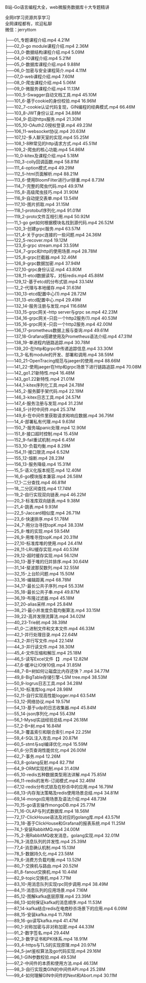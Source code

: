 B站-Go语言编程大全，web微服务数据库十大专题精讲

全网it学习资源共享学习<br>全网课程都有，欢迎私聊<br>微信：jerryttom<br>

├──01_专题课程介绍.mp4 4.21M<br> ├──02_0-go module课程介绍.mp4 2.36M<br> ├──03_0-数据结构课程介绍.mp4 5.09M<br> ├──04_0-IO课程介绍.mp4 5.21M<br> ├──05_0-数据库课程介绍.mp4 9.88M<br> ├──06_0-加密与安全课程简介.mp4 4.11M<br> ├──07_0-web课程介绍.mp4 7.60M<br> ├──08_0-爬虫课程介绍.mp4 5.06M<br> ├──09_0-微服务课程介绍.mp4 11.13M<br> ├──100_5-Swagger自动文档工具.mp4 45.10M<br> ├──101_6-基于cookie的身份校验.mp4 16.96M<br> ├──102_7-cookie认证代码复现，GIN编程的经典模式.mp4 66.46M<br> ├──103_8-JWT身份认证.mp4 34.88M<br> ├──104_9-启动https服务.mp4 21.30M<br> ├──105_10-OAuth2.0授权登录.mp4 49.23M<br> ├──106_11-websocket协议.mp4 20.63M<br> ├──107_12-多人聊天室的实现.mp4 55.25M<br> ├──108_1-8种常见的http请求方式.mp4 45.51M<br> ├──109_2-爬虫的核心功能.mp4 54.86M<br> ├──10_0-kitex及课程介绍.mp4 5.18M<br> ├──110_3-colly回调函数.mp4 58.81M<br> ├──111_4-option模式.mp4 49.29M<br> ├──112_5-html页面解析.mp4 88.21M<br> ├──113_6-使用BloomFilter进行url排重.mp4 8.73M<br> ├──114_7-完整的爬虫代码.mp4 49.97M<br> ├──115_8-高级爬虫技巧.mp4 31.90M<br> ├──116_9-自动提交表单.mp4 13.54M<br> ├──117_10-图片抓取.mp4 31.15M<br> ├──118_1-protobuf序列化.mp4 91.01M<br> ├──119_2-proto文件互相引用.mp4 50.92M<br> ├──11_1-go get如何根据模块名找到源代码.mp4 26.52M<br> ├──120_3-创建grpc服务.mp4 63.57M<br> ├──121_4-关于grpc连接的一些问题.mp4 24.36M<br> ├──122_5-recover.mp4 19.12M<br> ├──123_6-grpc stream.mp4 33.59M<br> ├──124_7-grpc和http的使用场景.mp4 28.78M<br> ├──125_8-grpc拦截器.mp4 32.46M<br> ├──126_9-grpc数据加密.mp4 37.94M<br> ├──127_10-grpc身份认证.mp4 43.80M<br> ├──128_11-etcd数据读写，对标redis.mp4 45.88M<br> ├──129_12-基于etcd的分布式锁.mp4 33.14M<br> ├──12_2-代理与本地缓存.mp4 31.63M<br> ├──130_13-etcd配置中心(1).mp4 28.72M<br> ├──131_13-etcd配置中心.mp4 29.49M<br> ├──132_14-服务注册与发现.mp4 116.68M<br> ├──133_15-grpc网关–http server与grpc se.mp4 42.23M<br> ├──134_16-grpc网关–只启一个http2服务(1).mp4 40.53M<br> ├──135_16-grpc网关–只启一个http2服务.mp4 42.00M<br> ├──136_17-prometheus数据上报与查询.mp4 49.61M<br> ├──137_18-Grafana搭建使用及Prometheus语法介绍.mp4 47.31M<br> ├──138_19-单进程内链路追踪.mp4 30.78M<br> ├──139_20-在http和grpc中传递追踪信息.mp4 33.30M<br> ├──13_3-私有module的开发、部署和调用.mp4 38.59M<br> ├──140_21-OpenTracing规范与jaeger的使用.mp4 88.66M<br> ├──141_22-使用jaeger在http和grpc场景下进行链路追踪.mp4 70.08M<br> ├──142_go1.21新特性.mp4 16.48M<br> ├──143_go1.22新特性.mp4 21.01M<br> ├──144_1-kitex序列化工具.mp4 24.78M<br> ├──145_2-服务脚手架代码.mp4 22.19M<br> ├──146_3-kitex日志工具.mp4 24.57M<br> ├──147_4-服务注册与发现.mp4 31.23M<br> ├──148_5-计时中间件.mp4 25.37M<br> ├──149_6-在中间件里获取请求和响应数据.mp4 36.79M<br> ├──14_4-部署私有代理.mp4 9.63M<br> ├──150_7-服务端panic处理.mp4 12.90M<br> ├──151_8-接口超时控制.mp4 15.45M<br> ├──152_9-fail重试机制.mp4 6.45M<br> ├──153_10-负载均衡.mp4 8.29M<br> ├──154_11-接口限流.mp4 6.52M<br> ├──155_12-熔断.mp4 28.23M<br> ├──156_13-服务降级.mp4 15.31M<br> ├──15_5-语义化版本规范.mp4 12.40M<br> ├──16_6-go模块版本兼容.mp4 26.58M<br> ├──17_1-二分查找.mp4 46.81M<br> ├──18_二分区间查找.mp4 17.74M<br> ├──19_2-自行实现双向链表.mp4 46.22M<br> ├──20_3-标准库双向链表.mp4 9.38M<br> ├──21_4-跳表.mp4 9.93M<br> ├──22_5-Jaccard相似度.mp4 26.71M<br> ├──23_6-快速排序.mp4 51.78M<br> ├──24_7-用分治寻找topK.mp4 38.33M<br> ├──25_8-堆的实现.mp4 59.54M<br> ├──26_9-用堆寻找topK.mp4 20.31M<br> ├──27_10-标准库堆的使用.mp4 24.41M<br> ├──28_11-LRU缓存实现.mp4 40.53M<br> ├──29_12-超时缓存实现.mp4 56.12M<br> ├──30_13-基于堆的归并排序.mp4 30.64M<br> ├──31_14-斐波那契数列.mp4 32.55M<br> ├──32_15-上台阶问题.mp4 15.50M<br> ├──33_16-编辑距离.mp4 68.78M<br> ├──34_17-最长公共子序列.mp4 55.33M<br> ├──35_18-最长公共子串.mp4 49.87M<br> ├──36_19-布隆过滤器.mp4 45.18M<br> ├──37_20-alias采样.mp4 25.84M<br> ├──38_21-最小并发度负载均衡算法.mp4 33.15M<br> ├──39_22-高并发限流算法.mp4 34.02M<br> ├──40_23-Trie树.mp4 38.39M<br> ├──41_0-二进制文件和文本文件.mp4 46.33M<br> ├──42_1-并行处理目录.mp4 22.64M<br> ├──43_2-并行写文件.mp4 22.14M<br> ├──44_3-并行读文件.mp4 38.30M<br> ├──45_4-文件压缩和解压.mp4 25.18M<br> ├──46_5-读写Excel文件【】.mp4 12.82M<br> ├──47_6-缓冲让IO快10倍.mp4 31.85M<br> ├──48_7-B+树如何让磁盘比内存还快？.mp4 34.77M<br> ├──49_8-BigTable存储引擎–LSM tree.mp4 38.53M<br> ├──50_9-logrus日志工具.mp4 34.28M<br> ├──51_10-标准库log.mp4 28.98M<br> ├──52_11-自行实现高性能logger.mp4 63.54M<br> ├──53_12-网络协议.mp4 19.57M<br> ├──54_13-基于udp的日志收集器.mp4 45.84M<br> ├──55_14-json序列化.mp4 55.43M<br> ├──56_1-Mysql实战经验总结.mp4 26.18M<br> ├──57_2-B+树.mp4 16.84M<br> ├──58_3-覆盖索引和联合索引.mp4 22.25M<br> ├──59_4-SQL注入攻击.mp4 20.87M<br> ├──60_5-stmt与sql编译优化.mp4 15.59M<br> ├──61_6-分页查询性能优化.mp4 26.00M<br> ├──62_7-事务.mp4 12.26M<br> ├──63_8-golang反射.mp4 82.71M<br> ├──64_9-ORM实现机制.mp4 31.40M<br> ├──65_10-redis五种数据类型用法详解.mp4 75.85M<br> ├──66_11-redis的发布-订阅模式.mp4 32.46M<br> ├──67_12-redis分布式锁及在秒杀中的应用.mp4 16.79M<br> ├──68_13-内存淘汰策略及redis使用场景总结.mp4 34.81M<br> ├──69_14-mongo应用场景及语法介绍.mp4 48.73M<br> ├──70_15-go语言操作mongoDB.mp4 25.77M<br> ├──71_16-OLAP与列式数据库.mp4 18.56M<br> ├──72_17-ClickHouse语法及对应的golang库.mp4 43.57M<br> ├──73_18-基于ClickHouse和Grafana的报表系统.mp4 11.25M<br> ├──74_1-安装RabbitMQ.mp4 24.00M<br> ├──75_2-用RabbitMQ收发消息，golang实现.mp4 32.01M<br> ├──76_3-消息队列的并发性.mp4 25.39M<br> ├──77_4-消息确认机制.mp4 15.13M<br> ├──78_5-数据持久化.mp4 23.58M<br> ├──79_6-消费方负载均衡.mp4 13.52M<br> ├──80_7-交换机与路由.mp4 20.52M<br> ├──81_8-fanout交换机.mp4 10.44M<br> ├──82_9-topic交换机.mp4 7.71M<br> ├──83_10-用消息队列实现rpc同步调用.mp4 38.49M<br> ├──84_11-消息队列的应用场景.mp4 7.16M<br> ├──85_12-图解kafka底层原理.mp4 23.39M<br> ├──86_13-如何保证kafka的消息顺序.mp4 11.53M<br> ├──87_14-kafka结合redis在电商秒杀场景下的应用.mp4 6.09M<br> ├──88_15-安装kafka.mp4 11.78M<br> ├──89_16-go读写kafka.mp4 41.47M<br> ├──90_1-对称加密与非对称加密.mp4 44.33M<br> ├──91_2-数字签名.mp4 29.44M<br> ├──92_3-数字证书和PKI体系.mp4 18.91M<br> ├──93_4-https与TLS的实现原理.mp4 20.97M<br> ├──94_5-jwt鉴权算法及go代码实现.mp4 29.16M<br> ├──96_1-GIN参数校验.mp4 49.53M<br> ├──97_2-中间件的本质和使用方法.mp4 46.13M<br> ├──98_3-自行实现类GIN的中间件API.mp4 25.28M<br> └──99_4-如何理解GIN中间件的Next和Abort.mp4 30.11M